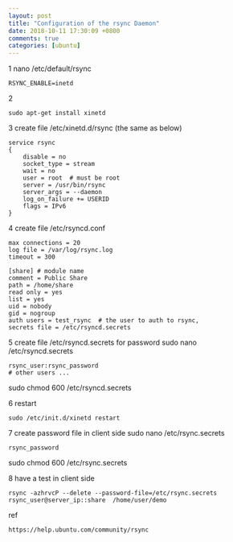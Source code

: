 ```yaml
---
layout: post
title: "Configuration of the rsync Daemon"
date: 2018-10-11 17:30:09 +0800
comments: true
categories: [ubuntu]
---
```


1 nano /etc/default/rsync 
```
RSYNC_ENABLE=inetd
```

2 
```
sudo apt-get install xinetd
```

3 create file  /etc/xinetd.d/rsync (the same as below)
```
service rsync
{
    disable = no
    socket_type = stream
    wait = no
    user = root  # must be root
    server = /usr/bin/rsync
    server_args = --daemon
    log_on_failure += USERID
    flags = IPv6
}
```

4 create file /etc/rsyncd.conf 
```
max connections = 20
log file = /var/log/rsync.log
timeout = 300

[share] # module name
comment = Public Share
path = /home/share
read only = yes
list = yes
uid = nobody
gid = nogroup
auth users = test_rsync  # the user to auth to rsync, 
secrets file = /etc/rsyncd.secrets
```

5 create file /etc/rsyncd.secrets for password
sudo nano /etc/rsyncd.secrets 
```
rsync_user:rsync_password
# other users ...
```

sudo chmod 600 /etc/rsyncd.secrets

6 restart
```
sudo /etc/init.d/xinetd restart
```

7 create password file in client side
sudo nano /etc/rsync.secrets
```
rsync_password
```
sudo chmod 600 /etc/rsync.secrets

8 have a test in client side
```
rsync -azhrvcP --delete --password-file=/etc/rsync.secrets  rsync_user@server_ip::share  /home/user/demo 
```


ref
```
https://help.ubuntu.com/community/rsync
```